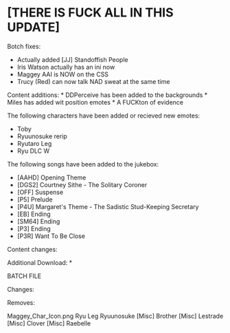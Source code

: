# [THERE IS FUCK ALL IN THIS UPDATE]

Botch fixes:
   * Actually added [JJ] Standoffish People
   * Iris Watson actually has an ini now
   * Maggey AAI is NOW on the CSS
   * Trucy (Red) can now talk NAD sweat at the same time

Content additions:
    * DDPerceive has been added to the backgrounds
    * Miles has added wit position emotes
    * A FUCKton of evidence

The following characters have been added or recieved new emotes:
   * Toby
   * Ryuunosuke rerip
   * Ryutaro Leg
   * Ryu DLC W

The following songs have been added to the jukebox:
   * [AAHD] Opening Theme
   * [DGS2] Courtney Sithe - The Solitary Coroner
   * [OFF] Suspense
   * [P5] Prelude
   * [P4U] Margaret's Theme - The Sadistic Stud-Keeping Secretary
   * [EB] Ending
   * [SM64] Ending
   * [P3] Ending
   * [P3R] Want To Be Close

Content changes:



Additional Download:
  * 
 
BATCH FILE

  
Changes:

Removes:

   Maggey_Char_Icon.png
   Ryu Leg
   Ryuunosuke
   [Misc] Brother
   [Misc] Lestrade
   [Misc] Clover
   [Misc] Raebelle


